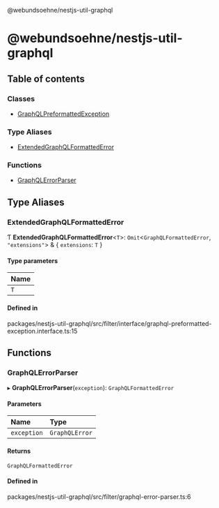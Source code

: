 @webundsoehne/nestjs-util-graphql

# @webundsoehne/nestjs-util-graphql

## Table of contents

### Classes

- [GraphQLPreformattedException](classes/GraphQLPreformattedException.md)

### Type Aliases

- [ExtendedGraphQLFormattedError](README.md#extendedgraphqlformattederror)

### Functions

- [GraphQLErrorParser](README.md#graphqlerrorparser)

## Type Aliases

### ExtendedGraphQLFormattedError

Ƭ **ExtendedGraphQLFormattedError**<`T`\>: `Omit`<`GraphQLFormattedError`, `"extensions"`\> & { `extensions`: `T` }

#### Type parameters

| Name |
| :--- |
| `T`  |

#### Defined in

packages/nestjs-util-graphql/src/filter/interface/graphql-preformatted-exception.interface.ts:15

## Functions

### GraphQLErrorParser

▸ **GraphQLErrorParser**(`exception`): `GraphQLFormattedError`

#### Parameters

| Name        | Type           |
| :---------- | :------------- |
| `exception` | `GraphQLError` |

#### Returns

`GraphQLFormattedError`

#### Defined in

packages/nestjs-util-graphql/src/filter/graphql-error-parser.ts:6
